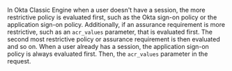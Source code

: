 In Okta Classic Engine when a user doesn't have a session, the more restrictive policy is evaluated first, such as the Okta sign-on policy or the application sign-on policy. Additionally, if an assurance requirement is more restrictive, such as an `acr_values` parameter, that is evaluated first. The second most restrictive policy or assurance requirement is then evaluated and so on. When a user already has a session, the application sign-on policy is always evaluated first. Then, the `acr_values` parameter in the request.

